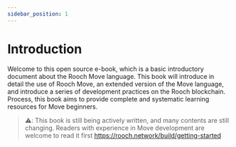 ```yaml
---
sidebar_position: 1
---
```


# Introduction

Welcome to this open source e-book, which is a basic introductory document about the Rooch Move language. This book will introduce in detail the use of Rooch Move, an extended version of the Move language, and introduce a series of development practices on the Rooch blockchain. Process, this book aims to provide complete and systematic learning resources for Move beginners.

> ⚠️: This book is still being actively written, and many contents are still changing. Readers with experience in Move development are welcome to read it first https://rooch.network/build/getting-started
